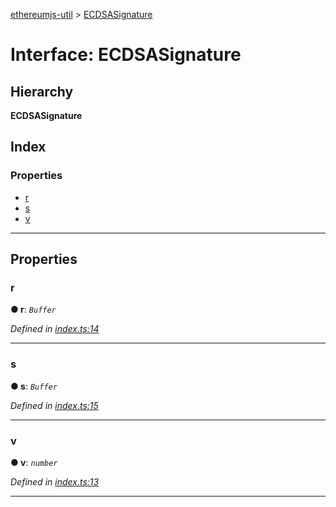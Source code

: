 [ethereumjs-util](../README.md) > [ECDSASignature](../interfaces/ecdsasignature.md)

# Interface: ECDSASignature

## Hierarchy

**ECDSASignature**

## Index

### Properties

* [r](ecdsasignature.md#r)
* [s](ecdsasignature.md#s)
* [v](ecdsasignature.md#v)

---

## Properties

<a id="r"></a>

###  r

**● r**: *`Buffer`*

*Defined in [index.ts:14](https://github.com/ethereumjs/ethereumjs-util/blob/4934c75/src/index.ts#L14)*

___
<a id="s"></a>

###  s

**● s**: *`Buffer`*

*Defined in [index.ts:15](https://github.com/ethereumjs/ethereumjs-util/blob/4934c75/src/index.ts#L15)*

___
<a id="v"></a>

###  v

**● v**: *`number`*

*Defined in [index.ts:13](https://github.com/ethereumjs/ethereumjs-util/blob/4934c75/src/index.ts#L13)*

___

